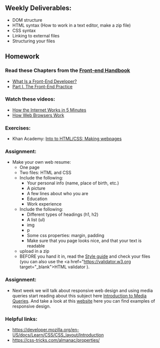 ## Weekly Deliverables:
 * DOM structure
 * HTML syntax (How to work in a text editor, make a zip file)
 * CSS syntax
 * Linking to external files
 * Structuring your files


## Homework

### Read these Chapters from the <a href="https://www.frontendhandbook.com" target="_blank">Front-end Handbook</a>
 * <a href="https://www.frontendhandbook.com/what-is-a-FD.html" target="_blank">What Is a Front-End Developer?</a>
 * <a href="https://www.frontendhandbook.com/practice.html" target="_blank">Part I. The Front-End Practice</a>

### Watch these videos:
 * <a href="https://www.youtube.com/watch?v=7_LPdttKXPc" target="_blank">How the Internet Works in 5 Minutes</a>
 * <a href="https://www.youtube.com/watch?v=WjDrMKZWCt0" target="_blank">How Web Browsers Work</a>

### Exercises:
 * Khan Academy: <a href="https://www.khanacademy.org/computing/computer-programming/html-css#concept-intro" target="_blank">Into to HTML/CSS: Making webpages </a>
  

### Assignment:
 * Make your own web resume:
    * One page 
    * Two files: HTML and CSS
    * Include the following:
  	    * Your personal info (name, place of birth, etc.)
  	    * A picture
  	    * A few lines about who you are
  	    * Education
  	    * Work experience
    * Include the following:
  	    * Different types of headings (h1, h2)
  	    * A list (ul)
  	    * img
  	    * p
  	    * Some css properties: margin, padding 
  	    * Make sure that you page looks nice, and that your text is readable
    * upload in a zip
    * BEFORE you hand it in, read the <a href="http://www.w3schools.com/html/html5_syntax.asp" target="_blank">Style guide</a> and check your files (you can also use the <a href="https://validator.w3.org target="_blank">HTML validator </a>).

### Assignment:
  * Next week we will talk about responsive web design and using media queries start reading about this subject here <a href="https://varvy.com/mobile/media-queries.html" target="_blank">Introduction to Media Queries</a>. And take a look at this <a href="http://mediaqueri.es" target="_blank">website</a> here you can find examples of responsive design.


### Helpful links:
 * https://developer.mozilla.org/en-US/docs/Learn/CSS/CSS_layout/Introduction
 * https://css-tricks.com/almanac/properties/
